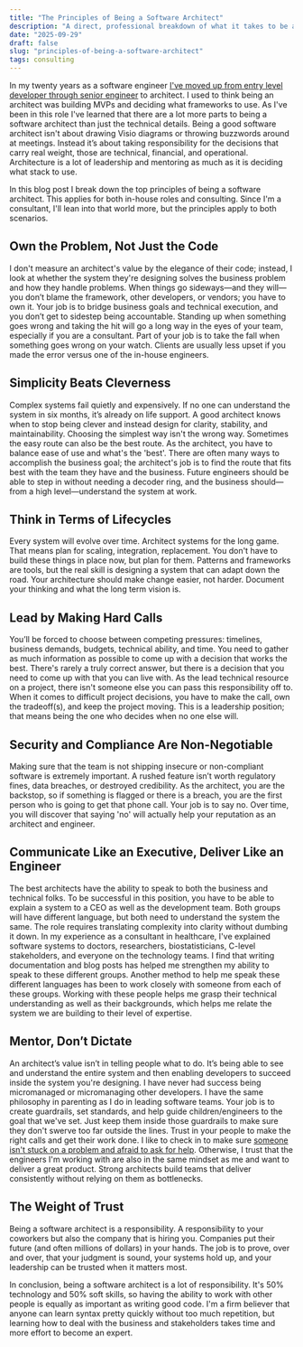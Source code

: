 ```yaml
---
title: "The Principles of Being a Software Architect"
description: "A direct, professional breakdown of what it takes to be a trusted software architect in high-stakes environments."
date: "2025-09-29"
draft: false
slug: "principles-of-being-a-software-architect"
tags: consulting
---
```


<section>

<p>
    In my twenty years as a software engineer <a href="/blog/how-i-got-my-start-as-a-professional-software-developer">I've moved up from entry level developer through senior engineer</a> to architect. I used to think being an architect was building MVPs and deciding what frameworks to use. As I've been in this role I've learned that there are a lot more parts to being a software architect than just the technical details. Being a good software architect isn't about drawing Visio diagrams or throwing buzzwords around at meetings. Instead it’s about taking responsibility for the decisions that carry real weight, those are technical, financial, and operational. Architecture is a lot of leadership and mentoring as much as it is deciding what stack to use. 
</p> 
<p>
    In this blog post I break down the top principles of being a software architect. This applies for both in-house roles and consulting. Since I'm a consultant, I'll lean into that world more, but the principles apply to both scenarios.   
</p>
<h2>Own the Problem, Not Just the Code</h2>
<p>
    I don't measure an architect's value by the elegance of their code; instead, I look at whether the system they're designing solves the business problem and how they handle problems. When things go sideways—and they will—you don’t blame the framework, other developers, or vendors; you have to own it. Your job is to bridge business goals and technical execution, and you don’t get to sidestep being accountable. Standing up when something goes wrong and taking the hit will go a long way in the eyes of your team, especially if you are a consultant. Part of your job is to take the fall when something goes wrong on your watch. Clients are usually less upset if you made the error versus one of the in-house engineers. 
</p>
<h2>Simplicity Beats Cleverness</h2>
<p>
    Complex systems fail quietly and expensively. If no one can understand the system in six months, it’s already on life support. A good architect knows when to stop being clever and instead design for clarity, stability, and maintainability. Choosing the simplest way isn't the wrong way. Sometimes the easy route can also be the best route. As the architect, you have to balance ease of use and what's the 'best'. There are often many ways to accomplish the business goal; the architect's job is to find the route that fits best with the team they have and the business. Future engineers should be able to step in without needing a decoder ring, and the business should—from a high level—understand the system at work.
</p>
<h2>Think in Terms of Lifecycles</h2>
<p>
    Every system will evolve over time. Architect systems for the long game. That means plan for scaling, integration, replacement. You don't have to build these things in place now, but plan for them. Patterns and frameworks are tools, but the real skill is designing a system that can adapt down the road. Your architecture should make change easier, not harder. Document your thinking and what the long term vision is.
</p>
<h2>Lead by Making Hard Calls</h2>
<p>
    You’ll be forced to choose between competing pressures: timelines, business demands, budgets, technical ability, and time. You need to gather as much information as possible to come up with a decision that works the best. There's rarely a truly correct answer, but there is a decision that you need to come up with that you can live with. As the lead technical resource on a project, there isn't someone else you can pass this responsibility off to. When it comes to difficult project decisions, you have to make the call, own the tradeoff(s), and keep the project moving. This is a leadership position; that means being the one who decides when no one else will.
</p>
<h2>Security and Compliance Are Non-Negotiable</h2>
<p>
    Making sure that the team is not shipping insecure or non-compliant software is extremely important. A rushed feature isn’t worth regulatory fines, data breaches, or destroyed credibility. As the architect, you are the backstop, so if something is flagged or there is a breach, you are the first person who is going to get that phone call. Your job is to say no. Over time, you will discover that saying 'no' will actually help your reputation as an architect and engineer. 
</p>
<h2>Communicate Like an Executive, Deliver Like an Engineer</h2>
<p>
    The best architects have the ability to speak to both the business and technical folks. To be successful in this position, you have to be able to explain a system to a CEO as well as the development team. Both groups will have different language, but both need to understand the system the same. The role requires translating complexity into clarity without dumbing it down. In my experience as a consultant in healthcare, I've explained software systems to doctors, researchers, biostatisticians, C-level stakeholders, and everyone on the technology teams. I find that writing documentation and blog posts has helped me strengthen my ability to speak to these different groups. Another method to help me speak these different languages has been to work closely with someone from each of these groups. Working with these people helps me grasp their technical understanding as well as their backgrounds, which helps me relate the system we are building to their level of expertise.
</p>
<h2>Mentor, Don’t Dictate</h2>
<p>
    An architect’s value isn’t in telling people what to do. It’s being able to see and understand the entire system and then enabling developers to succeed inside the system you're designing. I have never had success being micromanaged or micromanaging other developers. I have the same philosophy in parenting as I do in leading software teams. Your job is to create guardrails, set standards, and help guide children/engineers to the goal that we've set. Just keep them inside those guardrails to make sure they don't swerve too far outside the lines. Trust in your people to make the right calls and get their work done. I like to check in to make sure <a href="/Blog/its-ok-to-ask-for-help">someone isn't stuck on a problem and afraid to ask for help</a>. Otherwise, I trust that the engineers I'm working with are also in the same mindset as me and want to deliver a great product. Strong architects build teams that deliver consistently without relying on them as bottlenecks. 
</p>
<h2>The Weight of Trust</h2>
<p>
    Being a software architect is a responsibility. A responsibility to your coworkers but also the company that is hiring you. Companies put their future (and often millions of dollars) in your hands. The job is to prove, over and over, that your judgment is sound, your systems hold up, and your leadership can be trusted when it matters most.
</p> 
<p>
    In conclusion, being a software architect is a lot of responsibility. It's 50% technology and 50% soft skills, so having the ability to work with other people is equally as important as writing good code. I'm a firm believer that anyone can learn syntax pretty quickly without too much repetition, but learning how to deal with the business and stakeholders takes time and more effort to become an expert.
</p>
</section>
